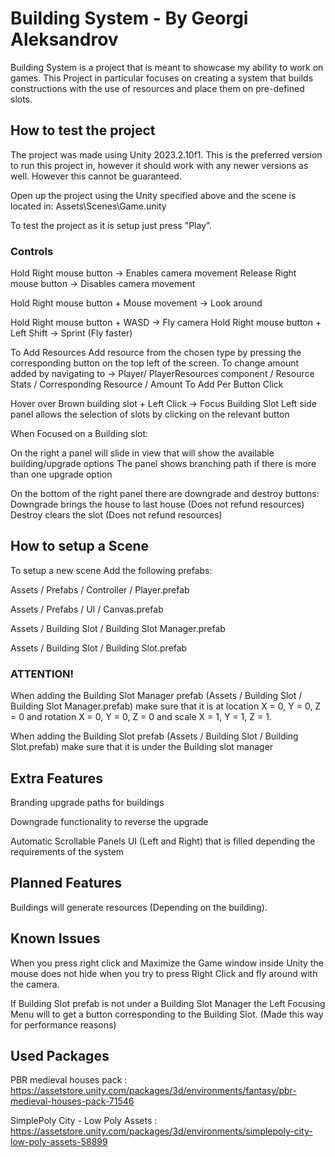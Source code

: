 # Building System - By Georgi Aleksandrov

Building System is a project that is meant to showcase my ability to work on games. This Project in particular focuses on creating a system that builds 
constructions with the use of resources and place them on pre-defined slots.

## How to test the project

The project was made using Unity 2023.2.10f1. 
This is the preferred version to run this project in, however it should work with any newer versions as well. 
However this cannot be guaranteed.

Open up the project using the Unity specified above and the scene is located in: Assets\Scenes\Game.unity

To test the project as it is setup just press "Play".

### Controls

Hold Right mouse button -> Enables camera movement
Release Right mouse button -> Disables camera movement

Hold Right mouse button + Mouse movement -> Look around

Hold Right mouse button + WASD -> Fly camera
Hold Right mouse button + Left Shift -> Sprint (Fly faster)

To Add Resources Add resource from the chosen type by pressing the corresponding button on the top left of the screen.
To change amount added by navigating to -> Player/ PlayerResources component / Resource Stats / Corresponding Resource / Amount To Add Per Button Click

Hover over Brown building slot + Left Click -> Focus Building Slot
Left side panel allows the selection of slots by clicking on the relevant button

When Focused on a Building slot:

On the right a panel will slide in view that will show the available building/upgrade options
The panel shows branching path if there is more than one upgrade option

On the bottom of the right panel there are downgrade and destroy buttons:
Downgrade brings the house to last house (Does not refund resources)
Destroy clears the slot (Does not refund resources)

## How to setup a Scene

To setup a new scene Add the following prefabs:

Assets / Prefabs / Controller / Player.prefab

Assets / Prefabs / UI / Canvas.prefab

Assets / Building Slot / Building Slot Manager.prefab

Assets / Building Slot / Building Slot.prefab

### ATTENTION!

When adding the Building Slot Manager prefab (Assets / Building Slot / Building Slot Manager.prefab) make sure that it is at 
location X = 0, Y = 0, Z = 0 and rotation X = 0, Y = 0, Z = 0 and scale X = 1, Y = 1, Z = 1.

When adding the Building Slot prefab (Assets / Building Slot / Building Slot.prefab) make sure that it is under the Building slot manager

## Extra Features

Branding upgrade paths for buildings

Downgrade functionality to reverse the upgrade

Automatic Scrollable Panels UI (Left and Right) that is filled depending the requirements of the system

## Planned Features

Buildings will generate resources (Depending on the building).

## Known Issues

When you press right click and Maximize the Game window inside Unity the mouse does not hide when you try to press Right Click and fly around with the camera.

If Building Slot prefab is not under a Building Slot Manager the Left Focusing Menu will to get a button corresponding to the Building Slot. (Made this way for performance reasons)

## Used Packages

PBR medieval houses pack : https://assetstore.unity.com/packages/3d/environments/fantasy/pbr-medieval-houses-pack-71546

SimplePoly City - Low Poly Assets : https://assetstore.unity.com/packages/3d/environments/simplepoly-city-low-poly-assets-58899

